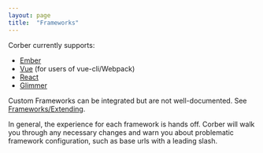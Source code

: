 ```yaml
---
layout: page
title:  "Frameworks"
---
```


Corber currently supports:

- [Ember](/pages/frameworks/ember)
- [Vue](/pages/frameworks/vue) (for users of vue-cli/Webpack)
- [React](/pages/frameworks/react)
- [Glimmer](/pages/frameworks/glimmer)

Custom Frameworks can be integrated but are not well-documented. See [Frameworks/Extending](/pages/frameworks/extending).

In general, the experience for each framework is hands off. Corber will
walk you through any necessary changes and warn you about problematic
framework configuration, such as base urls with a leading slash.
